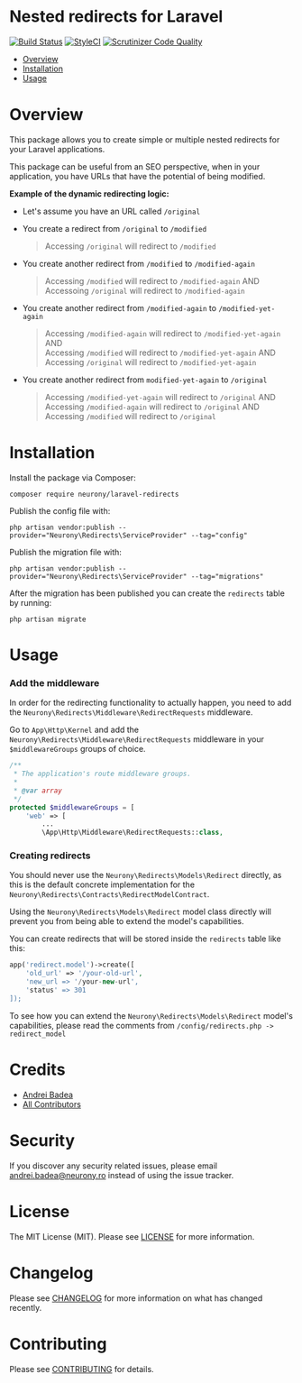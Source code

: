 # Nested redirects for Laravel

[![Build Status](https://travis-ci.org/Neurony/laravel-redirects.svg?branch=master)](https://travis-ci.org/Neurony/laravel-redirects)
[![StyleCI](https://github.styleci.io/repos/189837919/shield?branch=master)](https://github.styleci.io/repos/189837919)
[![Scrutinizer Code Quality](https://scrutinizer-ci.com/g/Neurony/laravel-redirects/badges/quality-score.png?b=master)](https://scrutinizer-ci.com/g/Neurony/laravel-redirects/?branch=master)

- [Overview](#overview)   
- [Installation](#installation)   
- [Usage](#usage)   

# Overview

This package allows you to create simple or multiple nested redirects for your Laravel applications.   
   
This package can be useful from an SEO perspective, when in your application, you have URLs that have the potential of being modified.
   
**Example of the dynamic redirecting logic:**
* Let's assume you have an URL called `/original`   
   
* You create a redirect from `/original` to `/modified`
  > Accessing `/original` will redirect to `/modified`   
* You create another redirect from `/modified` to `/modified-again`   
  > Accessing `/modified` will redirect to `/modified-again` AND   
  > Accessoing `/original` will redirect to `/modified-again`   
* You create another redirect from `/modified-again` to `/modified-yet-again`   
  > Accessing `/modified-again` will redirect to `/modified-yet-again` AND      
  > Accessing `/modified` will redirect to `/modified-yet-again` AND   
  > Accessing `/original` will redirect to `/modified-yet-again`   
* You create another redirect from `modified-yet-again` to `/original`  
  > Accessing `/modified-yet-again` will redirect to `/original` AND   
  > Accessing `/modified-again` will redirect to `/original` AND   
  > Accessing `/modified` will redirect to `/original`
  
# Installation

Install the package via Composer:

```
composer require neurony/laravel-redirects
```

Publish the config file with:

```
php artisan vendor:publish --provider="Neurony\Redirects\ServiceProvider" --tag="config"
```

Publish the migration file with:

```
php artisan vendor:publish --provider="Neurony\Redirects\ServiceProvider" --tag="migrations"
```

After the migration has been published you can create the `redirects` table by running:

```
php artisan migrate
```

# Usage

### Add the middleware

In order for the redirecting functionality to actually happen, you need to add the `Neurony\Redirects\Middleware\RedirectRequests` middleware.

Go to `App\Http\Kernel` and add the `Neurony\Redirects\Middleware\RedirectRequests` middleware in your `$middlewareGroups` groups of choice.

```php
/**
 * The application's route middleware groups.
 *
 * @var array
 */
protected $middlewareGroups = [
    'web' => [
        ...
        \App\Http\Middleware\RedirectRequests::class,
```

### Creating redirects

You should never use the `Neurony\Redirects\Models\Redirect` directly, as this is the default concrete implementation for the `Neurony\Redirects\Contracts\RedirectModelContract`.   
  
Using the `Neurony\Redirects\Models\Redirect` model class directly will prevent you from being able to extend the model's capabilities.

You can create redirects that will be stored inside the `redirects` table like this:   

```php
app('redirect.model')->create([
    'old_url' => '/your-old-url',
    'new_url => '/your-new-url',
    'status' => 301
]);
```

To see how you can extend the `Neurony\Redirects\Models\Redirect` model's capabilities, please read the comments from `/config/redirects.php -> redirect_model`

# Credits

- [Andrei Badea](https://github.com/zbiller)
- [All Contributors](../../contributors)

# Security

If you discover any security related issues, please email andrei.badea@neurony.ro instead of using the issue tracker.

# License

The MIT License (MIT). Please see [LICENSE](LICENSE.md) for more information.

# Changelog

Please see [CHANGELOG](CHANGELOG.md) for more information on what has changed recently.

# Contributing

Please see [CONTRIBUTING](CONTRIBUTING.md) for details.